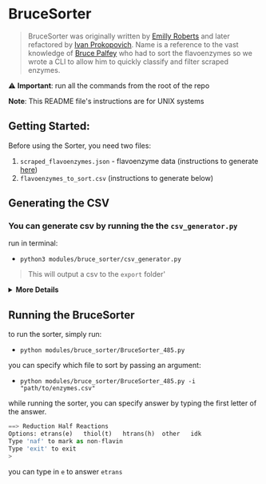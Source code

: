 # BruceSorter

> BruceSorter was originally written by [Emilly Roberts](https://github.com/emroberts95) and later refactored by [Ivan Prokopovich](https://github.com/supervanya). Name is a reference to the vast knowledge of [Bruce Palfey](https://scholar.google.com/citations?user=xsPM4ecAAAAJ) who had to sort the flavoenzymes so we wrote a CLI to allow him to quickly classify and filter scraped enzymes.

⚠️ __Important__: run all the commands from the root of the repo

**Note**: This README file's instructions are for UNIX systems


## Getting Started:
Before using the Sorter, you need two files:
1. `scraped_flavoenzymes.json` - flavoenzyme data (instructions to generate [here](https://github.com/supervanya/flavoenzymes/tree/master#run-the-pipeline))
2. `flavoenzymes_to_sort.csv` (instructions to generate below)

## Generating the CSV
### You can generate csv by running the the `csv_generator.py`

run in terminal:
  - `python3 modules/bruce_sorter/csv_generator.py`
  > This will output a csv to the `export` folder'
  
<details><summary><b>More Details</b></summary>

if you'd like to use custom input or output file pass it using arguments like so:
  - `python3 modules/bruce_sorter/csv_generator.py -i "path/to/in.json" -o "path/to/out.csv"`


### Generated CSV Format
  
  After running the above lines, you should have a CSV of the following format:

|        ec | SYSNAME         | SUBSTRATE                        | PRODUCT                  | bin | OxidativeHalf | ReductionHalf |
|----------:|-----------------|----------------------------------|--------------------------|-----|---------------|---------------|
| 1.14.13.2 | 3-hydroxylating | ["H+", "NADH", "NADP+", "NADPH"] | ["H2O", "NAD+", "NADP+"] |   0 |               |               |

  </details>


## Running the BruceSorter
to run the sorter, simply run:
  - `python modules/bruce_sorter/BruceSorter_485.py`

you can specify which file to sort by passing an argument:
  - `python modules/bruce_sorter/BruceSorter_485.py -i "path/to/enzymes.csv"`

while running the sorter, you can specify answer by typing the first letter of the answer.
```python
==> Reduction Half Reactions
Options: etrans(e)   thiol(t)   htrans(h)  other   idk
Type 'naf' to mark as non-flavin
Type 'exit' to exit
> 
```
you can type in `e` to answer `etrans`


